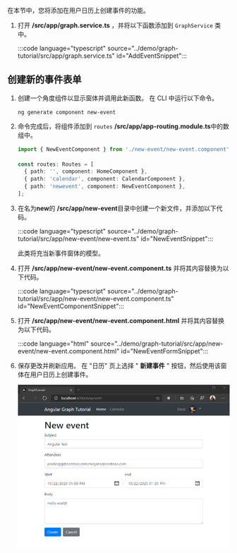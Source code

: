 <!-- markdownlint-disable MD002 MD041 -->

在本节中，您将添加在用户日历上创建事件的功能。

1. 打开 **/src/app/graph.service.ts** ，并将以下函数添加到 `GraphService` 类中。

    :::code language="typescript" source="../demo/graph-tutorial/src/app/graph.service.ts" id="AddEventSnippet":::

## <a name="create-a-new-event-form"></a>创建新的事件表单

1. 创建一个角度组件以显示窗体并调用此新函数。 在 CLI 中运行以下命令。

    ```Shell
    ng generate component new-event
    ```

1. 命令完成后，将组件添加到 `routes` **/src/app/app-routing.module.ts**中的数组中。

    ```typescript
    import { NewEventComponent } from './new-event/new-event.component';

    const routes: Routes = [
      { path: '', component: HomeComponent },
      { path: 'calendar', component: CalendarComponent },
      { path: 'newevent', component: NewEventComponent },
    ];
    ```

1. 在名为**new**的 **/src/app/new-event**目录中创建一个新文件，并添加以下代码。

    :::code language="typescript" source="../demo/graph-tutorial/src/app/new-event/new-event.ts" id="NewEventSnippet":::

    此类将充当新事件窗体的模型。

1. 打开 **/src/app/new-event/new-event.component.ts** 并将其内容替换为以下代码。

    :::code language="typescript" source="../demo/graph-tutorial/src/app/new-event/new-event.component.ts" id="NewEventComponentSnippet":::

1. 打开 **/src/app/new-event/new-event.component.html** 并将其内容替换为以下代码。

    :::code language="html" source="../demo/graph-tutorial/src/app/new-event/new-event.component.html" id="NewEventFormSnippet":::

1. 保存更改并刷新应用。 在 "日历" 页上选择 " **新建事件** " 按钮，然后使用该窗体在用户日历上创建事件。

    ![新事件表单的屏幕截图](images/create-event.png)
